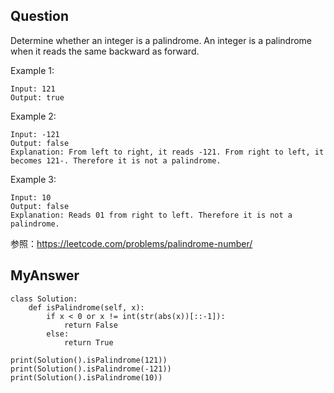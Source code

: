 ## Question
Determine whether an integer is a palindrome. An integer is a palindrome when it reads the same backward as forward.

Example 1:
```
Input: 121
Output: true
```

Example 2:
```
Input: -121
Output: false
Explanation: From left to right, it reads -121. From right to left, it becomes 121-. Therefore it is not a palindrome.
```

Example 3:
```
Input: 10
Output: false
Explanation: Reads 01 from right to left. Therefore it is not a palindrome.
```

参照：https://leetcode.com/problems/palindrome-number/


## MyAnswer
```
class Solution:
    def isPalindrome(self, x):
        if x < 0 or x != int(str(abs(x))[::-1]):
            return False
        else:
            return True
        
print(Solution().isPalindrome(121))
print(Solution().isPalindrome(-121))
print(Solution().isPalindrome(10))
```
